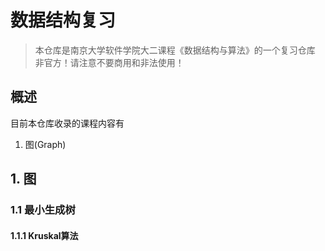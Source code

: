 # 数据结构复习
> 本仓库是南京大学软件学院大二课程《数据结构与算法》的一个复习仓库
> 非官方！请注意不要商用和非法使用！


## 概述
目前本仓库收录的课程内容有

1. 图(Graph)


## 1. 图

### 1.1 最小生成树

#### 1.1.1 Kruskal算法

